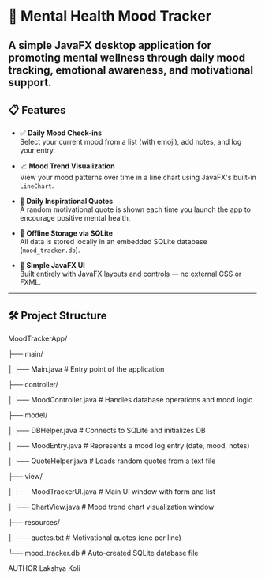 # 🧠 Mental Health Mood Tracker

A simple JavaFX desktop application for promoting **mental wellness** through daily mood tracking, emotional awareness, and motivational support.
---
## 📋 Features

- ✅ **Daily Mood Check-ins**  
  Select your current mood from a list (with emoji), add notes, and log your entry.

- 📈 **Mood Trend Visualization**  
  View your mood patterns over time in a line chart using JavaFX's built-in `LineChart`.

- 💬 **Daily Inspirational Quotes**  
  A random motivational quote is shown each time you launch the app to encourage positive mental health.

- 💾 **Offline Storage via SQLite**  
  All data is stored locally in an embedded SQLite database (`mood_tracker.db`).

- 🎨 **Simple JavaFX UI**  
  Built entirely with JavaFX layouts and controls — no external CSS or FXML.

---

## 🛠️ Project Structure

MoodTrackerApp/

├── main/

│ └── Main.java # Entry point of the application

├── controller/

│ └── MoodController.java # Handles database operations and mood logic

├── model/

│ ├── DBHelper.java # Connects to SQLite and initializes DB

│ ├── MoodEntry.java # Represents a mood log entry (date, mood, notes)

│ └── QuoteHelper.java # Loads random quotes from a text file

├── view/

│ ├── MoodTrackerUI.java # Main UI window with form and list

│ └── ChartView.java # Mood trend chart visualization window

├── resources/

│ └── quotes.txt # Motivational quotes (one per line)

└── mood_tracker.db # Auto-created SQLite database file

AUTHOR
Lakshya Koli  

